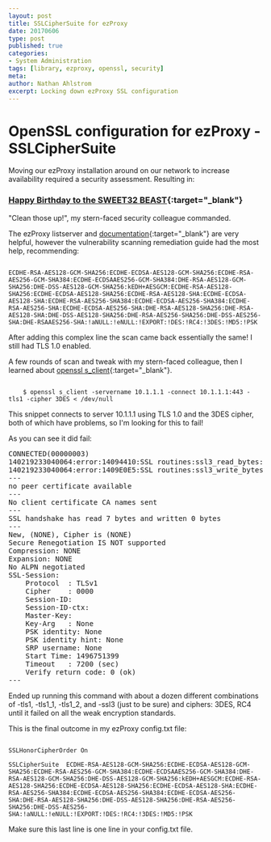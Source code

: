 ```yaml
---
layout: post
title: SSLCipherSuite for ezProxy
date: 20170606
type: post
published: true
categories:
- System Administration
tags: [library, ezproxy, openssl, security]
meta:
author: Nathan Ahlstrom
excerpt: Locking down ezProxy SSL configuration
---
```

# OpenSSL configuration for ezProxy - SSLCipherSuite #

Moving our ezProxy installation around on our network to increase availability required a security assessment.  Resulting in:

### [Happy Birthday to the SWEET32 BEAST](https://en.wikipedia.org/wiki/Transport_Layer_Security#BEAST_attack "wikipedia summary of TLS attacks"){:target="_blank"} ###

"Clean those up!", my stern-faced security colleague commanded.

The ezProxy listserver and [documentation](http://www.oclc.org/support/services/ezproxy/documentation/manage/ezproxy-openssl.en.html "ezProxy OpenSSL configuration"){:target="_blank"} are very helpful, however the vulnerability scanning remediation guide had the most help, recommending:

<code>
ECDHE-RSA-AES128-GCM-SHA256:ECDHE-ECDSA-AES128-GCM-SHA256:ECDHE-RSA-AES256-GCM-SHA384:ECDHE-ECDSAAES256-GCM-SHA384:DHE-RSA-AES128-GCM-SHA256:DHE-DSS-AES128-GCM-SHA256:kEDH+AESGCM:ECDHE-RSA-AES128-SHA256:ECDHE-ECDSA-AES128-SHA256:ECDHE-RSA-AES128-SHA:ECDHE-ECDSA-AES128-SHA:ECDHE-RSA-AES256-SHA384:ECDHE-ECDSA-AES256-SHA384:ECDHE-RSA-AES256-SHA:ECDHE-ECDSA-AES256-SHA:DHE-RSA-AES128-SHA256:DHE-RSA-AES128-SHA:DHE-DSS-AES128-SHA256:DHE-RSA-AES256-SHA256:DHE-DSS-AES256-SHA:DHE-RSAAES256-SHA:!aNULL:!eNULL:!EXPORT:!DES:!RC4:!3DES:!MD5:!PSK
</code>

After adding this complex line the scan came back essentially the same!  I still had TLS 1.0 enabled.

A few rounds of scan and tweak with my stern-faced colleague, then I learned about [openssl s_client](https://www.openssl.org/docs/man1.0.2/apps/s_client.html "openssl s_client manpage"){:target="_blank"}.

<code>
	$ openssl s_client -servername 10.1.1.1 -connect 10.1.1.1:443 -tls1 -cipher 3DES < /dev/null
</code>

This snippet connects to server 10.1.1.1 using TLS 1.0 and the 3DES cipher, both of which have problems, so I'm looking for this to fail!

As you can see it did fail:

<pre>
CONNECTED(00000003)
140219233040064:error:14094410:SSL routines:ssl3_read_bytes:sslv3 alert handshake failure:s3_pkt.c:1487:SSL alert number 40
140219233040064:error:1409E0E5:SSL routines:ssl3_write_bytes:ssl handshake failure:s3_pkt.c:656:
---
no peer certificate available
---
No client certificate CA names sent
---
SSL handshake has read 7 bytes and written 0 bytes
---
New, (NONE), Cipher is (NONE)
Secure Renegotiation IS NOT supported
Compression: NONE
Expansion: NONE
No ALPN negotiated
SSL-Session:
    Protocol  : TLSv1
    Cipher    : 0000
    Session-ID: 
    Session-ID-ctx: 
    Master-Key: 
    Key-Arg   : None
    PSK identity: None
    PSK identity hint: None
    SRP username: None
    Start Time: 1496751399
    Timeout   : 7200 (sec)
    Verify return code: 0 (ok)
---
</pre>

Ended up running this command with about a dozen different combinations of -tls1, -tls1_1, -tls1_2, and -ssl3 (just to be sure) and ciphers: 3DES, RC4 until it failed on all the weak encryption standards.

This is the final outcome in my ezProxy config.txt file:

<code>
SSLHonorCipherOrder On
</code>

<code>
SSLCipherSuite  ECDHE-RSA-AES128-GCM-SHA256:ECDHE-ECDSA-AES128-GCM-SHA256:ECDHE-RSA-AES256-GCM-SHA384:ECDHE-ECDSAAES256-GCM-SHA384:DHE-RSA-AES128-GCM-SHA256:DHE-DSS-AES128-GCM-SHA256:kEDH+AESGCM:ECDHE-RSA-AES128-SHA256:ECDHE-ECDSA-AES128-SHA256:ECDHE-ECDSA-AES128-SHA:ECDHE-RSA-AES256-SHA384:ECDHE-ECDSA-AES256-SHA384:ECDHE-ECDSA-AES256-SHA:DHE-RSA-AES128-SHA256:DHE-DSS-AES128-SHA256:DHE-RSA-AES256-SHA256:DHE-DSS-AES256-SHA:!aNULL:!eNULL:!EXPORT:!DES:!RC4:!3DES:!MD5:!PSK
</code>

Make sure this last line is one line in your config.txt file.

